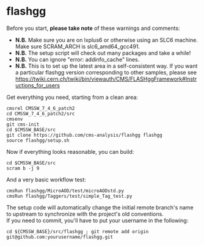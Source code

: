 flashgg
=======

Before you start, **please take note** of these warnings and comments:
* **N.B.** Make sure you are on lxplus6 or otherwise using an SLC6 machine. Make sure SCRAM_ARCH is slc6_amd64_gcc491.
* **N.B.** The setup script will check out many packages and take a while!
* **N.B.** You can ignore "error: addinfo_cache" lines. 
* **N.B.** This is to set up the latest area in a self-consistent way. If you want a particular flashgg version corresponding to other samples, please see https://twiki.cern.ch/twiki/bin/viewauth/CMS/FLASHggFramework#Instructions_for_users

Get everything you need, starting from a clean area:
 ```
 cmsrel CMSSW_7_4_6_patch2
 cd CMSSW_7_4_6_patch2/src
 cmsenv
 git cms-init
 cd $CMSSW_BASE/src 
 git clone https://github.com/cms-analysis/flashgg flashgg
 source flashgg/setup.sh
 ```
Now if everything looks reasonable, you can build:
 ```
 cd $CMSSW_BASE/src
 scram b -j 9
 ```
And a very basic workflow test:
 ```
 cmsRun flashgg/MicroAOD/test/microAODstd.py
 cmsRun flashgg/Taggers/test/simple_Tag_test.py 
 ```

The setup code will automatically change the initial remote branch's name to upstream to synchronize with the project's old conventions.  
If you need to commit, you'll have to put your username in the following:
 ```
 cd ${CMSSW_BASE}/src/flashgg ; git remote add origin git@github.com:yourusername/flashgg.git
 ```
